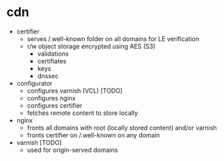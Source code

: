 # cdn

- certifier
  - serves /.well-known folder on all domains for LE verification
  - r/w object storage encrypted using AES (S3)
    - validations
    - certifiates
    - keys
    - dnssec
- configurator
  - configures varnish (VCL) [TODO]
  - configures nginx
  - configures certifier
  - fetches remote content to store locally
- nginx
  - fronts all domains with root (locally stored content) and/or varnish
  - fronts certifier on /.well-known on any domain
- varnish [TODO]
  - used for origin-served domains
